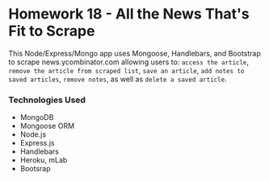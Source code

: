 # Homework 18 - All the News That's Fit to Scrape

This Node/Express/Mongo app uses Mongoose, Handlebars, and Bootstrap to scrape news.ycombinator.com allowing users to: `access the article`, `remove the article from scraped list`, `save an article`, `add notes to saved articles`, `remove notes`, as well as `delete a saved article`.

### Technologies Used
* MongoDB
* Mongoose ORM
* Node.js
* Express.js
* Handlebars
* Heroku, mLab
* Bootsrap
